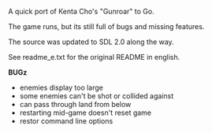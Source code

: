 A quick port of Kenta Cho's "Gunroar" to Go.

The game runs, but its still full of bugs and missing features. 

The source was updated to SDL 2.0 along the way.

See readme_e.txt for the original README in english.


**BUGz**

* enemies display too large
* some enemies can't be shot or collided against
* can pass through land from below
* restarting mid-game doesn't reset game
* restor command line options

